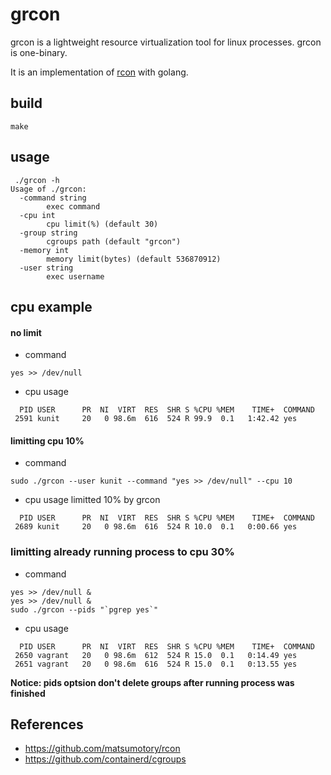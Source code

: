 # grcon

grcon is a lightweight resource virtualization tool for linux processes. grcon is one-binary.


It is an implementation of [rcon](https://github.com/matsumotory/rcon) with golang.

## build
```
make
```

## usage
```
 ./grcon -h
Usage of ./grcon:
  -command string
        exec command
  -cpu int
        cpu limit(%) (default 30)
  -group string
        cgroups path (default "grcon")
  -memory int
        memory limit(bytes) (default 536870912)
  -user string
        exec username
```

## cpu example

#### no limit

- command
```
yes >> /dev/null
```

- cpu usage
```
  PID USER      PR  NI  VIRT  RES  SHR S %CPU %MEM    TIME+  COMMAND
 2591 kunit     20   0 98.6m  616  524 R 99.9  0.1   1:42.42 yes
```

#### limitting cpu 10%

- command
```
sudo ./grcon --user kunit --command "yes >> /dev/null" --cpu 10
```

- cpu usage limitted 10% by grcon
```
  PID USER      PR  NI  VIRT  RES  SHR S %CPU %MEM    TIME+  COMMAND
 2689 kunit     20   0 98.6m  616  524 R 10.0  0.1   0:00.66 yes
```

### limitting already running process to cpu 30%

- command
```
yes >> /dev/null &
yes >> /dev/null &
sudo ./grcon --pids "`pgrep yes`"
```

- cpu usage
```
  PID USER      PR  NI  VIRT  RES  SHR S %CPU %MEM    TIME+  COMMAND 
 2650 vagrant   20   0 98.6m  612  524 R 15.0  0.1   0:14.49 yes
 2651 vagrant   20   0 98.6m  616  524 R 15.0  0.1   0:13.55 yes
```

__Notice: pids optsion don't delete groups after running process was finished__


## References

- https://github.com/matsumotory/rcon
- https://github.com/containerd/cgroups

